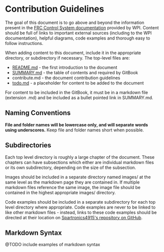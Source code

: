 # Contribution Guidelines

The goal of this document is to go above and beyond the information present in
the [FRC Control System documentation](http://wpilib.screenstepslive.com/s/4485)
provided by WPI. Content should be full of links to important external sources
(including to the WPI documentation), helpful diagrams, code examples and
thorough easy to follow instructions.

When adding content to this document, include it in the appropriate directory,
or subdirectory if necessary. The top-level files are:

* [README.md](README.md)    - the first introduction to the document
* [SUMMARY.md](SUMMARY.md)  - the table of contents and required by GitBook
* contribute.md             - the document contribution guidelines
* [todo.md](todo.md)        - a placeholder for content to be added to the document

For content to be included in the GitBook, it must be in a markdown file
(extension .md) and be included as a bullet pointed link in SUMMARY.md.

## Naming Conventions

**File and folder names will be lowercase only, and will separate words using
underscores.** Keep file and folder names short when possible.

## Subdirectories

Each top level directory is roughly a large chapter of the document. These
chapters can
have subsections which either are individual markdown files or its own
subdirectory, depending on the size of the subsection.

Images should be included in a separate directory named images/
at the same level as the markdown page they are contained in.
If multiple markdown files
reference the same image, the image file should be contained in the highest
appropriate images/ directory.

Code examples should be included in a separate subdirectory for
each top level directory where appropriate. Code examples are never to be
linked to like other markdown files - instead, links to these code examples
should be directed at their location on [Spartronics4915's repository on
GitHub](https://github.com/Spartronics4915/developers_handbook).

## Markdown Syntax
@TODO include examples of markdown syntax

